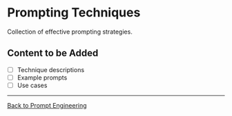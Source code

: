 # Prompting Techniques

Collection of effective prompting strategies.

## Content to be Added
- [ ] Technique descriptions
- [ ] Example prompts
- [ ] Use cases

---

[Back to Prompt Engineering](../README.md)
